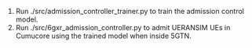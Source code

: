 1. Run ./src/admission_controller_trainer.py to train the admission control model.
2. Run ./src/6gxr_admission_controller.py to admit UERANSIM UEs in Cumucore using the trained model when inside 5GTN.
